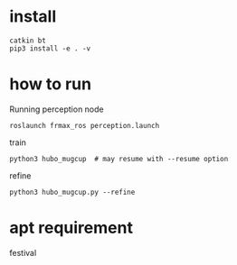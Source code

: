 # install
```
catkin bt
pip3 install -e . -v
```

# how to run
Running perception node
```
roslaunch frmax_ros perception.launch
```

train
```
python3 hubo_mugcup  # may resume with --resume option
```
refine 
```
python3 hubo_mugcup.py --refine
```

# apt requirement
festival
